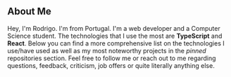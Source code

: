 
  
## About Me
Hey, I'm Rodrigo. I'm from Portugal. I'm a web developer and a Computer Science student. The technologies that I use the most are **TypeScript** and **React**. Below you can find a more comprehensive list on the technologies I use/have used as well as my most noteworthy projects in the _pinned_ repositories section. Feel free to follow me or reach out to me regarding questions, feedback, criticism, job offers or quite literally anything else.
